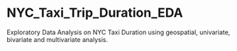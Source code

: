 # NYC_Taxi_Trip_Duration_EDA

Exploratory Data Analysis on NYC Taxi Duration using geospatial, univariate, bivariate and multivariate analysis.
